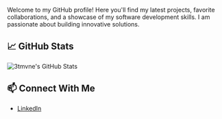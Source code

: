 Welcome to my GitHub profile! Here you'll find my latest projects, favorite collaborations, and a showcase of my software development skills. I am passionate about building innovative solutions.

## 📈 GitHub Stats
![3tmvne's GitHub Stats](https://github-readme-stats.vercel.app/api?username=3tmvne&show_icons=true&hide_title=true&count_private=true&theme=github_dark)

## 📫 Connect With Me
- [LinkedIn](https://www.linkedin.com/in/othmane-zemrani-859b01265/)
